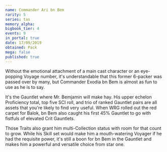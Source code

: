 ```yaml
---
name: Commander Ari bn Bem
rarity: 5
series: tas
memory_alpha:
bigbook_tier: 4
events: 9
in_portal: true
date: 17/09/2019
obtained: Pack
mega: false
published: true
---
```


Without the emotional attachment of a main cast character or an eye-popping Voyage number, it's understandable that this former 6-packer was passed over by many, but Commander Exodia bn Bem is almost as fun to use as he is to say.

It's the Gauntlet where Mr. Bemjamin will make hay. His upper echelon Proficiency total, top five SCI roll, and trio of ranked Gauntlet pairs are all assets that you're likely to find very useful. When WRG rolled out the red carpet for Balok, bn Bem also caught his first 45% Gauntlet to go with fistfuls of elevated Crit Gauntlets.

Those Traits also grant him multi-Collection status with room for that count to grow. While his Skill set would make him a mouth-watering Voyager if he had the requisite power, it's still a boon for bn Bem in the Gauntlet and makes him a powerful and versatile choice from star one.
